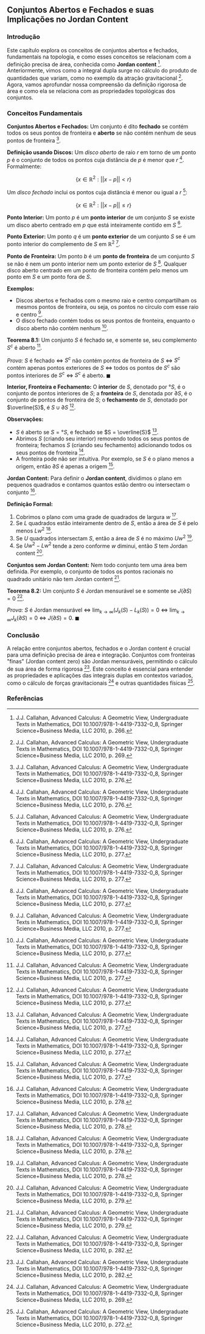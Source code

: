 ## Conjuntos Abertos e Fechados e suas Implicações no Jordan Content

### Introdução
Este capítulo explora os conceitos de conjuntos abertos e fechados, fundamentais na topologia, e como esses conceitos se relacionam com a definição precisa de área, conhecida como **Jordan content** [^266]. Anteriormente, vimos como a integral dupla surge no cálculo do produto de quantidades que variam, como no exemplo da atração gravitacional [^269]. Agora, vamos aprofundar nossa compreensão da definição rigorosa de área e como ela se relaciona com as propriedades topológicas dos conjuntos.

### Conceitos Fundamentais

**Conjuntos Abertos e Fechados:** Um conjunto é dito **fechado** se contém todos os seus pontos de fronteira e **aberto** se não contém nenhum de seus pontos de fronteira [^276].

**Definição usando Discos:** Um *disco aberto* de raio $r$ em torno de um ponto $p$ é o conjunto de todos os pontos cuja distância de $p$ é menor que $r$ [^276]. Formalmente:

$$\
\{x \in \mathbb{R}^2 : ||x - p|| < r\}
$$

Um *disco fechado* inclui os pontos cuja distância é menor ou igual a $r$ [^276]:

$$\
\{x \in \mathbb{R}^2 : ||x - p|| \le r\}
$$

**Ponto Interior:** Um ponto $p$ é um **ponto interior** de um conjunto $S$ se existe um disco aberto centrado em $p$ que está inteiramente contido em $S$ [^277].

**Ponto Exterior:** Um ponto $q$ é um **ponto exterior** de um conjunto $S$ se é um ponto interior do complemento de $S$ em $\mathbb{R}^2$ [^277].

**Ponto de Fronteira:** Um ponto $b$ é um **ponto de fronteira** de um conjunto $S$ se não é nem um ponto interior nem um ponto exterior de $S$ [^277]. Qualquer disco aberto centrado em um ponto de fronteira contém pelo menos um ponto em $S$ e um ponto fora de $S$.

**Exemplos:**
*   Discos abertos e fechados com o mesmo raio e centro compartilham os mesmos pontos de fronteira, ou seja, os pontos no círculo com esse raio e centro [^277].
*   O disco fechado contém todos os seus pontos de fronteira, enquanto o disco aberto não contém nenhum [^277].

**Teorema 8.1:** Um conjunto $S$ é fechado se, e somente se, seu complemento $S^c$ é aberto [^277].

*Prova:*
$S$ é fechado $\Leftrightarrow$ $S^c$ não contém pontos de fronteira de $S$
$\Leftrightarrow$ $S^c$ contém apenas pontos exteriores de $S$
$\Leftrightarrow$ todos os pontos de $S^c$ são pontos interiores de $S^c$
$\Leftrightarrow$ $S^c$ é aberto. $\blacksquare$

**Interior, Fronteira e Fechamento:** O **interior** de $S$, denotado por $°S$, é o conjunto de pontos interiores de $S$; a **fronteira** de $S$, denotada por $\partial S$, é o conjunto de pontos de fronteira de $S$; o **fechamento** de $S$, denotado por $\overline{S}$, é $S \cup \partial S$ [^277].

**Observações:**
*   $S$ é aberto se $S = °S$, e fechado se $S = \overline{S}$ [^277].
*   Abrimos $S$ (criando seu interior) removendo todos os seus pontos de fronteira; fechamos $S$ (criando seu fechamento) adicionando todos os seus pontos de fronteira [^277].
*   A fronteira pode não ser intuitiva. Por exemplo, se $S$ é o plano menos a origem, então $\partial S$ é apenas a origem [^277].

**Jordan Content:** Para definir o **Jordan content**, dividimos o plano em pequenos quadrados e contamos quantos estão dentro ou intersectam o conjunto [^278].

**Definição Formal:**
1.  Cobrimos o plano com uma grade de quadrados de largura $w$ [^278].
2.  Se $L$ quadrados estão inteiramente dentro de $S$, então a área de $S$ é pelo menos $Lw^2$ [^278].
3.  Se $U$ quadrados intersectam $S$, então a área de $S$ é no máximo $Uw^2$ [^278].
4.  Se $Uw^2 - Lw^2$ tende a zero conforme $w$ diminui, então $S$ tem Jordan content [^279].

**Conjuntos sem Jordan Content:** Nem todo conjunto tem uma área bem definida. Por exemplo, o conjunto de todos os pontos racionais no quadrado unitário não tem Jordan content [^279].

**Teorema 8.2:** Um conjunto $S$ é Jordan mensurável se e somente se $J(\partial S) = 0$ [^282].

*Prova:*
$S$ é Jordan mensurável $\Leftrightarrow$ $\lim_{k\to\infty} (J_k(S) - L_k(S)) = 0$
$\Leftrightarrow$ $\lim_{k\to\infty} J_k(\partial S) = 0$
$\Leftrightarrow$ $J(\partial S) = 0$. $\blacksquare$

### Conclusão

A relação entre conjuntos abertos, fechados e o Jordan content é crucial para uma definição precisa de área e integração. Conjuntos com fronteiras "finas" (Jordan content zero) são Jordan mensuráveis, permitindo o cálculo de sua área de forma rigorosa [^282]. Este conceito é essencial para entender as propriedades e aplicações das integrais duplas em contextos variados, como o cálculo de forças gravitacionais [^269] e outras quantidades físicas [^272].

### Referências
[^266]: J.J. Callahan, Advanced Calculus: A Geometric View, Undergraduate Texts in Mathematics, DOI 10.1007/978-1-4419-7332-0_8, Springer Science+Business Media, LLC 2010, p. 266.
[^269]: J.J. Callahan, Advanced Calculus: A Geometric View, Undergraduate Texts in Mathematics, DOI 10.1007/978-1-4419-7332-0_8, Springer Science+Business Media, LLC 2010, p. 269.
[^272]: J.J. Callahan, Advanced Calculus: A Geometric View, Undergraduate Texts in Mathematics, DOI 10.1007/978-1-4419-7332-0_8, Springer Science+Business Media, LLC 2010, p. 272.
[^276]: J.J. Callahan, Advanced Calculus: A Geometric View, Undergraduate Texts in Mathematics, DOI 10.1007/978-1-4419-7332-0_8, Springer Science+Business Media, LLC 2010, p. 276.
[^277]: J.J. Callahan, Advanced Calculus: A Geometric View, Undergraduate Texts in Mathematics, DOI 10.1007/978-1-4419-7332-0_8, Springer Science+Business Media, LLC 2010, p. 277.
[^278]: J.J. Callahan, Advanced Calculus: A Geometric View, Undergraduate Texts in Mathematics, DOI 10.1007/978-1-4419-7332-0_8, Springer Science+Business Media, LLC 2010, p. 278.
[^279]: J.J. Callahan, Advanced Calculus: A Geometric View, Undergraduate Texts in Mathematics, DOI 10.1007/978-1-4419-7332-0_8, Springer Science+Business Media, LLC 2010, p. 279.
[^282]: J.J. Callahan, Advanced Calculus: A Geometric View, Undergraduate Texts in Mathematics, DOI 10.1007/978-1-4419-7332-0_8, Springer Science+Business Media, LLC 2010, p. 282.
<!-- END -->